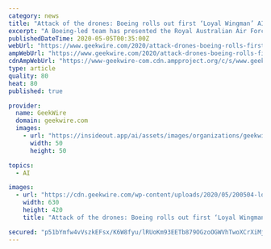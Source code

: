 ```yaml
---
category: news
title: "Attack of the drones: Boeing rolls out first ‘Loyal Wingman’ AI aircraft in Australia"
excerpt: "A Boeing-led team has presented the Royal Australian Air Force with its first “Loyal Wingman” aircraft, an AI-equipped drone that’s designed to fly in coordination with crewed military airplanes."
publishedDateTime: 2020-05-05T00:35:00Z
webUrl: "https://www.geekwire.com/2020/attack-drones-boeing-rolls-first-loyal-wingman-ai-aircraft-australia/"
ampWebUrl: "https://www.geekwire.com/2020/attack-drones-boeing-rolls-first-loyal-wingman-ai-aircraft-australia/amp/"
cdnAmpWebUrl: "https://www-geekwire-com.cdn.ampproject.org/c/s/www.geekwire.com/2020/attack-drones-boeing-rolls-first-loyal-wingman-ai-aircraft-australia/amp/"
type: article
quality: 80
heat: 80
published: true

provider:
  name: GeekWire
  domain: geekwire.com
  images:
    - url: "https://insideout.app/ai/assets/images/organizations/geekwire.com-50x50.jpg"
      width: 50
      height: 50

topics:
  - AI

images:
  - url: "https://cdn.geekwire.com/wp-content/uploads/2020/05/200504-loyalwingman2-630x420.jpg"
    width: 630
    height: 420
    title: "Attack of the drones: Boeing rolls out first ‘Loyal Wingman’ AI aircraft in Australia"

secured: "p51bYmfw4vVszkEFsx/K6W8fyu/lRUoKm93EETb879OGzoOGWVhTwoXCrXiMj1ubVnzYF+Uv2jsJVxOLkvKxt1wEUE22/GbWXD9pfZ5vykbWSW8JVeIYAoU90feMXEB6JWbZrlBgTIiz/6VOwcCemgwfzC7QfVmM8Ehy3ytDXNBSwwM+mCyO1YYsxTtUe3gRQM5YkjzxwK51ecqGBbwbpoShLNlWKSLMwqJj+I1jiMC3iYkozhXHHWSRoIvAetNl/kBYYB8qonezd/dla/0PO/kygcckUceAj8WIpgqODckW5NlW8bR3k4pz7KatMVPRN/YqaWKUSRZ403ova7uYXJ6JzY4Sv7w2ZZnOpjCEuT26SDZqHj8n8PkfS+c89K0YTwR/GVhACmCa+rgmI9hzuNxC7f72s7AymhKD/pC5o5WmjGhTfwvvrUWEeX+p1iTWA8rDcPzVeCAceMBrzhUwOuMIRgT2gM6sKeWOTFpL57U=;muXsljSoUgpQOl/YNC93dg=="
---
```


